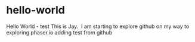 # hello-world
Hello World - test
This is Jay.  I am starting to explore github on my way to exploring phaser.io adding test from github
